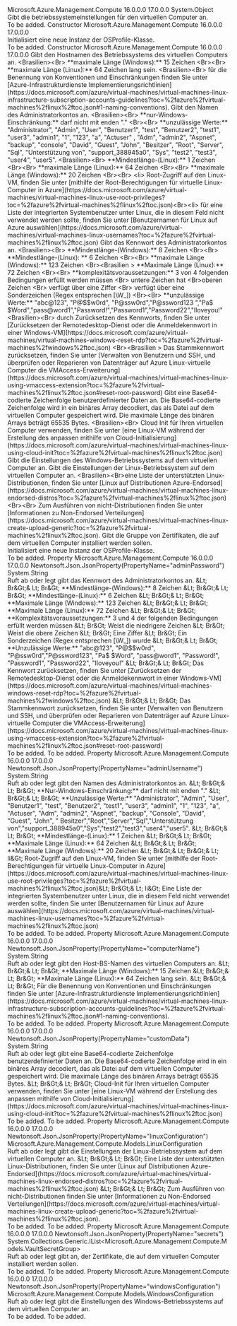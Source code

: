 <Type Name="OSProfile" FullName="Microsoft.Azure.Management.Compute.Models.OSProfile">
  <TypeSignature Language="C#" Value="public class OSProfile" />
  <TypeSignature Language="ILAsm" Value=".class public auto ansi beforefieldinit OSProfile extends System.Object" />
  <TypeSignature Language="DocId" Value="T:Microsoft.Azure.Management.Compute.Models.OSProfile" />
  <TypeSignature Language="VB.NET" Value="Public Class OSProfile" />
  <TypeSignature Language="F#" Value="type OSProfile = class" />
  <AssemblyInfo>
    <AssemblyName>Microsoft.Azure.Management.Compute</AssemblyName>
    <AssemblyVersion>16.0.0.0</AssemblyVersion>
    <AssemblyVersion>17.0.0.0</AssemblyVersion>
  </AssemblyInfo>
  <Base>
    <BaseTypeName>System.Object</BaseTypeName>
  </Base>
  <Interfaces />
  <Docs>
    <summary>
            Gibt die betriebssystemeinstellungen für den virtuellen Computer an.
            </summary>
    <remarks>To be added.</remarks>
  </Docs>
  <Members>
    <Member MemberName=".ctor">
      <MemberSignature Language="C#" Value="public OSProfile ();" />
      <MemberSignature Language="ILAsm" Value=".method public hidebysig specialname rtspecialname instance void .ctor() cil managed" />
      <MemberSignature Language="DocId" Value="M:Microsoft.Azure.Management.Compute.Models.OSProfile.#ctor" />
      <MemberSignature Language="VB.NET" Value="Public Sub New ()" />
      <MemberType>Constructor</MemberType>
      <AssemblyInfo>
        <AssemblyName>Microsoft.Azure.Management.Compute</AssemblyName>
        <AssemblyVersion>16.0.0.0</AssemblyVersion>
        <AssemblyVersion>17.0.0.0</AssemblyVersion>
      </AssemblyInfo>
      <Parameters />
      <Docs>
        <summary>
            Initialisiert eine neue Instanz der OSProfile-Klasse.
            </summary>
        <remarks>To be added.</remarks>
      </Docs>
    </Member>
    <Member MemberName=".ctor">
      <MemberSignature Language="C#" Value="public OSProfile (string computerName = null, string adminUsername = null, string adminPassword = null, string customData = null, Microsoft.Azure.Management.Compute.Models.WindowsConfiguration windowsConfiguration = null, Microsoft.Azure.Management.Compute.Models.LinuxConfiguration linuxConfiguration = null, System.Collections.Generic.IList&lt;Microsoft.Azure.Management.Compute.Models.VaultSecretGroup&gt; secrets = null);" />
      <MemberSignature Language="ILAsm" Value=".method public hidebysig specialname rtspecialname instance void .ctor(string computerName, string adminUsername, string adminPassword, string customData, class Microsoft.Azure.Management.Compute.Models.WindowsConfiguration windowsConfiguration, class Microsoft.Azure.Management.Compute.Models.LinuxConfiguration linuxConfiguration, class System.Collections.Generic.IList`1&lt;class Microsoft.Azure.Management.Compute.Models.VaultSecretGroup&gt; secrets) cil managed" />
      <MemberSignature Language="DocId" Value="M:Microsoft.Azure.Management.Compute.Models.OSProfile.#ctor(System.String,System.String,System.String,System.String,Microsoft.Azure.Management.Compute.Models.WindowsConfiguration,Microsoft.Azure.Management.Compute.Models.LinuxConfiguration,System.Collections.Generic.IList{Microsoft.Azure.Management.Compute.Models.VaultSecretGroup})" />
      <MemberSignature Language="F#" Value="new Microsoft.Azure.Management.Compute.Models.OSProfile : string * string * string * string * Microsoft.Azure.Management.Compute.Models.WindowsConfiguration * Microsoft.Azure.Management.Compute.Models.LinuxConfiguration * System.Collections.Generic.IList&lt;Microsoft.Azure.Management.Compute.Models.VaultSecretGroup&gt; -&gt; Microsoft.Azure.Management.Compute.Models.OSProfile" Usage="new Microsoft.Azure.Management.Compute.Models.OSProfile (computerName, adminUsername, adminPassword, customData, windowsConfiguration, linuxConfiguration, secrets)" />
      <MemberType>Constructor</MemberType>
      <AssemblyInfo>
        <AssemblyName>Microsoft.Azure.Management.Compute</AssemblyName>
        <AssemblyVersion>16.0.0.0</AssemblyVersion>
        <AssemblyVersion>17.0.0.0</AssemblyVersion>
      </AssemblyInfo>
      <Parameters>
        <Parameter Name="computerName" Type="System.String" />
        <Parameter Name="adminUsername" Type="System.String" />
        <Parameter Name="adminPassword" Type="System.String" />
        <Parameter Name="customData" Type="System.String" />
        <Parameter Name="windowsConfiguration" Type="Microsoft.Azure.Management.Compute.Models.WindowsConfiguration" />
        <Parameter Name="linuxConfiguration" Type="Microsoft.Azure.Management.Compute.Models.LinuxConfiguration" />
        <Parameter Name="secrets" Type="System.Collections.Generic.IList&lt;Microsoft.Azure.Management.Compute.Models.VaultSecretGroup&gt;" />
      </Parameters>
      <Docs>
        <param name="computerName">Gibt den Hostnamen des Betriebssystems des virtuellen Computers an. &lt;Brasilien&gt;&lt;Br&gt; **maximale Länge (Windows):** 15 Zeichen &lt;Br&gt;&lt;Br&gt; **maximale Länge (Linux):** 64 Zeichen lang sein. &lt;Brasilien&gt;&lt;Br&gt; für die Benennung von Konventionen und Einschränkungen finden Sie unter [Azure-Infrastrukturdienste Implementierungsrichtlinien](https://docs.microsoft.com/azure/virtual-machines/virtual-machines-linux-infrastructure-subscription-accounts-guidelines?toc=%2fazure%2fvirtual-machines%2flinux%2ftoc.json#1-naming-conventions).</param>
        <param name="adminUsername">Gibt den Namen des Administratorkontos an. &lt;Brasilien&gt;&lt;Br&gt; **nur-Windows-Einschränkung:** darf nicht mit enden "." &lt;Br&gt;&lt;Br&gt; **unzulässige Werte:** "Administrator", "Admin", "User", "Benutzer1", "test", "Benutzer2", "test1", "user3", "admin1", "1", "123", "a", "Actuser" , "Adm", "admin2", "Aspnet", "backup", "console", "David", "Guest", "John", "Besitzer", "Root", "Server", "Sql", "Unterstützung von", "support_388945a0", "Sys", "test2", "test3", "user4", "user5". &lt;Brasilien&gt;&lt;Br&gt; **Mindestlänge-(Linux):** 1 Zeichen &lt;Br&gt;&lt;Br&gt; **maximale Länge (Linux):** 64 Zeichen &lt;Br&gt;&lt;Br&gt; **maximale Länge (Windows):** 20 Zeichen &lt;Br&gt;&lt;Br&gt; &lt;li&gt; Root-Zugriff auf den Linux-VM, finden Sie unter [mithilfe der Root-Berechtigungen für virtuelle Linux-Computer in Azure](https://docs.microsoft.com/azure/virtual-machines/virtual-machines-linux-use-root-privileges?toc=%2fazure%2fvirtual-machines%2flinux%2ftoc.json)&lt;Br&gt;&lt;li&gt; für eine Liste der integrierten Systembenutzer unter Linux, die in diesem Feld nicht verwendet werden sollte, finden Sie unter [Benutzernamen für Linux auf Azure auswählen](https://docs.microsoft.com/azure/virtual-machines/virtual-machines-linux-usernames?toc=%2fazure%2fvirtual-machines%2flinux%2ftoc.json)</param>
        <param name="adminPassword">Gibt das Kennwort des Administratorkontos an. &lt;Brasilien&gt;&lt;Br&gt; **Mindestlänge-(Windows):** 8 Zeichen &lt;Br&gt;&lt;Br&gt; **Mindestlänge-(Linux): ** 6 Zeichen &lt;Br&gt;&lt;Br&gt; **maximale Länge (Windows):** 123 Zeichen &lt;Br&gt;&lt;Brasilien &gt; **Maximale Länge (Linux):** 72 Zeichen &lt;Br&gt;&lt;Br&gt; **komplexitätsvoraussetzungen:** 3 von 4 folgenden Bedingungen erfüllt werden müssen &lt;Br&gt; untere Zeichen hat &lt;Br&gt;oberen Zeichen &lt;Br&gt; verfügt über eine Ziffer &lt;Br&gt; verfügt über eine Sonderzeichen (Regex entsprechen [\W_]) &lt;Br&gt;&lt;Br&gt; **unzulässige Werte:** "abc@123", "P@$$w0rd", "P@ssw0rd","P@ssword123 ","Pa$ $Word","pass@word1","Password!","Password1","Password22","Iloveyou!"
            &lt;Brasilien&gt;&lt;Br&gt; durch Zurücksetzen des Kennworts, finden Sie unter [Zurücksetzen der Remotedesktop-Dienst oder die Anmeldekennwort in einer Windows-VM](https://docs.microsoft.com/azure/virtual-machines/virtual-machines-windows-reset-rdp?toc=%2fazure%2fvirtual-machines%2fwindows%2ftoc.json) &lt;Br&gt;&lt;Brasilien &gt; Das Stammkennwort zurücksetzen, finden Sie unter [Verwalten von Benutzern und SSH, und überprüfen oder Reparieren von Datenträger auf Azure Linux-virtuelle Computer die VMAccess-Erweiterung](https://docs.microsoft.com/azure/virtual-machines/virtual-machines-linux-using-vmaccess-extension?toc=%2fazure%2fvirtual-machines%2flinux%2ftoc.json#reset-root-password)</param>
        <param name="customData">Gibt eine Base64-codierte Zeichenfolge benutzerdefinierter Daten an. Die Base64-codierte Zeichenfolge wird in ein binäres Array decodiert, das als Datei auf dem virtuellen Computer gespeichert wird. Die maximale Länge des binären Arrays beträgt 65535 Bytes. &lt;Brasilien&gt;&lt;Br&gt; Cloud Init für Ihren virtuellen Computer verwenden, finden Sie unter [eine Linux-VM während der Erstellung des anpassen mithilfe von Cloud-Initialisierung](https://docs.microsoft.com/azure/virtual-machines/virtual-machines-linux-using-cloud-init?toc=%2fazure%2fvirtual-machines%2flinux%2ftoc.json)</param>
        <param name="windowsConfiguration">Gibt die Einstellungen des Windows-Betriebssystems auf dem virtuellen Computer an.</param>
        <param name="linuxConfiguration">Gibt die Einstellungen der Linux-Betriebssystem auf dem virtuellen Computer an. &lt;Brasilien&gt;&lt;Br&gt;eine Liste der unterstützten Linux-Distributionen, finden Sie unter [Linux auf Distributionen Azure-Endorsed](https://docs.microsoft.com/azure/virtual-machines/virtual-machines-linux-endorsed-distros?toc=%2fazure%2fvirtual-machines%2flinux%2ftoc.json) &lt;Br&gt;&lt;Br&gt; Zum Ausführen von nicht-Distributionen finden Sie unter [Informationen zu Non-Endorsed Verteilungen](https://docs.microsoft.com/azure/virtual-machines/virtual-machines-linux-create-upload-generic?toc=%2fazure%2fvirtual-machines%2flinux%2ftoc.json).</param>
        <param name="secrets">Gibt die Gruppe von Zertifikaten, die auf dem virtuellen Computer installiert werden sollen.</param>
        <summary>
            Initialisiert eine neue Instanz der OSProfile-Klasse.
            </summary>
        <remarks>To be added.</remarks>
      </Docs>
    </Member>
    <Member MemberName="AdminPassword">
      <MemberSignature Language="C#" Value="public string AdminPassword { get; set; }" />
      <MemberSignature Language="ILAsm" Value=".property instance string AdminPassword" />
      <MemberSignature Language="DocId" Value="P:Microsoft.Azure.Management.Compute.Models.OSProfile.AdminPassword" />
      <MemberSignature Language="VB.NET" Value="Public Property AdminPassword As String" />
      <MemberSignature Language="F#" Value="member this.AdminPassword : string with get, set" Usage="Microsoft.Azure.Management.Compute.Models.OSProfile.AdminPassword" />
      <MemberType>Property</MemberType>
      <AssemblyInfo>
        <AssemblyName>Microsoft.Azure.Management.Compute</AssemblyName>
        <AssemblyVersion>16.0.0.0</AssemblyVersion>
        <AssemblyVersion>17.0.0.0</AssemblyVersion>
      </AssemblyInfo>
      <Attributes>
        <Attribute>
          <AttributeName>Newtonsoft.Json.JsonProperty(PropertyName="adminPassword")</AttributeName>
        </Attribute>
      </Attributes>
      <ReturnValue>
        <ReturnType>System.String</ReturnType>
      </ReturnValue>
      <Docs>
        <summary>
            Ruft ab oder legt gibt das Kennwort des Administratorkontos an.
            &amp;Lt; Br&amp;Gt;&amp; Lt; Br&amp;Gt; **Mindestlänge-(Windows):** 8 Zeichen &amp;Lt; Br&amp;Gt;&amp; Lt; Br&amp;Gt; **Mindestlänge-(Linux):** 6 Zeichen &amp;Lt; Br&amp;Gt;&amp; Lt; Br&amp;Gt; **Maximale Länge (Windows):** 123 Zeichen &amp;Lt; Br&amp;Gt;&amp; Lt; Br&amp;Gt; **Maximale Länge (Linux):** 72 Zeichen &amp;Lt; Br&amp;Gt;&amp; Lt; Br&amp;Gt; **Komplexitätsvoraussetzungen:** 3 und 4 der folgenden Bedingungen erfüllt werden müssen &amp;Lt; Br&amp;Gt; Weist die niedrigere Zeichen &amp;Lt; Br&amp;Gt; Weist die obere Zeichen &amp;Lt; Br&amp;Gt; Eine Ziffer &amp;Lt; Br&amp;Gt; Ein Sonderzeichen (Regex entsprechen [\W_]) wurde &amp;Lt; Br&amp;Gt;&amp; Lt; Br&amp;Gt; **Unzulässige Werte:** "abc@123", "P@$$w0rd", "P@ssw0rd","P@ssword123", "Pa$ $Word", "pass@word1", "Password!", "Password1", "Password22", "Iloveyou!"
            &amp;Lt; Br&amp;Gt;&amp; Lt; Br&amp;Gt; Das Kennwort zurücksetzen, finden Sie unter [Zurücksetzen der Remotedesktop-Dienst oder die Anmeldekennwort in einer Windows-VM](https://docs.microsoft.com/azure/virtual-machines/virtual-machines-windows-reset-rdp?toc=%2fazure%2fvirtual-machines%2fwindows%2ftoc.json) &amp;Lt; Br&amp;Gt;&amp; Lt; Br&amp;Gt; Das Stammkennwort zurücksetzen, finden Sie unter [Verwalten von Benutzern und SSH, und überprüfen oder Reparieren von Datenträger auf Azure Linux-virtuelle Computer die VMAccess-Erweiterung](https://docs.microsoft.com/azure/virtual-machines/virtual-machines-linux-using-vmaccess-extension?toc=%2fazure%2fvirtual-machines%2flinux%2ftoc.json#reset-root-password)
            </summary>
        <value>To be added.</value>
        <remarks>To be added.</remarks>
      </Docs>
    </Member>
    <Member MemberName="AdminUsername">
      <MemberSignature Language="C#" Value="public string AdminUsername { get; set; }" />
      <MemberSignature Language="ILAsm" Value=".property instance string AdminUsername" />
      <MemberSignature Language="DocId" Value="P:Microsoft.Azure.Management.Compute.Models.OSProfile.AdminUsername" />
      <MemberSignature Language="VB.NET" Value="Public Property AdminUsername As String" />
      <MemberSignature Language="F#" Value="member this.AdminUsername : string with get, set" Usage="Microsoft.Azure.Management.Compute.Models.OSProfile.AdminUsername" />
      <MemberType>Property</MemberType>
      <AssemblyInfo>
        <AssemblyName>Microsoft.Azure.Management.Compute</AssemblyName>
        <AssemblyVersion>16.0.0.0</AssemblyVersion>
        <AssemblyVersion>17.0.0.0</AssemblyVersion>
      </AssemblyInfo>
      <Attributes>
        <Attribute>
          <AttributeName>Newtonsoft.Json.JsonProperty(PropertyName="adminUsername")</AttributeName>
        </Attribute>
      </Attributes>
      <ReturnValue>
        <ReturnType>System.String</ReturnType>
      </ReturnValue>
      <Docs>
        <summary>
            Ruft ab oder legt gibt den Namen des Administratorkontos an.
            &amp;Lt; Br&amp;Gt;&amp; Lt; Br&amp;Gt; **Nur-Windows-Einschränkung:** darf nicht mit enden "." &amp;Lt; Br&amp;Gt;&amp; Lt; Br&amp;Gt; **Unzulässige Werte:** "Administrator", "Admin", "User", "Benutzer1", "test", "Benutzer2", "test1", "user3", "admin1", "1", "123", "a", "Actuser", "Adm", "admin2", "Aspnet", "backup", "Console", "David", "Guest", "John", " Besitzer","Root","Server","Sql","Unterstützung von","support_388945a0","Sys","test2","test3","user4","user5".
            &amp;Lt; Br&amp;Gt;&amp; Lt; Br&amp;Gt; **Mindestlänge-(Linux):** 1 Zeichen &amp;Lt; Br&amp;Gt;&amp; Lt; Br&amp;Gt; **Maximale Länge (Linux):** 64 Zeichen &amp;Lt; Br&amp;Gt;&amp; Lt; Br&amp;Gt; **Maximale Länge (Windows):** 20 Zeichen &amp;Lt; Br&amp;Gt;&amp; Lt; Br&amp;Gt;&amp; Lt; li&amp;Gt; Root-Zugriff auf den Linux-VM, finden Sie unter [mithilfe der Root-Berechtigungen für virtuelle Linux-Computer in Azure](https://docs.microsoft.com/azure/virtual-machines/virtual-machines-linux-use-root-privileges?toc=%2fazure%2fvirtual-machines%2flinux%2ftoc.json)&amp;Lt; Br&amp;Gt;&amp; Lt; li&amp;Gt; Eine Liste der integrierten Systembenutzer unter Linux, die in diesem Feld nicht verwendet werden sollte, finden Sie unter [Benutzernamen für Linux auf Azure auswählen](https://docs.microsoft.com/azure/virtual-machines/virtual-machines-linux-usernames?toc=%2fazure%2fvirtual-machines%2flinux%2ftoc.json)
            </summary>
        <value>To be added.</value>
        <remarks>To be added.</remarks>
      </Docs>
    </Member>
    <Member MemberName="ComputerName">
      <MemberSignature Language="C#" Value="public string ComputerName { get; set; }" />
      <MemberSignature Language="ILAsm" Value=".property instance string ComputerName" />
      <MemberSignature Language="DocId" Value="P:Microsoft.Azure.Management.Compute.Models.OSProfile.ComputerName" />
      <MemberSignature Language="VB.NET" Value="Public Property ComputerName As String" />
      <MemberSignature Language="F#" Value="member this.ComputerName : string with get, set" Usage="Microsoft.Azure.Management.Compute.Models.OSProfile.ComputerName" />
      <MemberType>Property</MemberType>
      <AssemblyInfo>
        <AssemblyName>Microsoft.Azure.Management.Compute</AssemblyName>
        <AssemblyVersion>16.0.0.0</AssemblyVersion>
        <AssemblyVersion>17.0.0.0</AssemblyVersion>
      </AssemblyInfo>
      <Attributes>
        <Attribute>
          <AttributeName>Newtonsoft.Json.JsonProperty(PropertyName="computerName")</AttributeName>
        </Attribute>
      </Attributes>
      <ReturnValue>
        <ReturnType>System.String</ReturnType>
      </ReturnValue>
      <Docs>
        <summary>
            Ruft ab oder legt gibt den Host-BS-Namen des virtuellen Computers an.
            &amp;Lt; Br&amp;Gt;&amp; Lt; Br&amp;Gt; **Maximale Länge (Windows):** 15 Zeichen &amp;Lt; Br&amp;Gt;&amp; Lt; Br&amp;Gt; **Maximale Länge (Linux):** 64 Zeichen lang sein. &amp;Lt; Br&amp;Gt;&amp; Lt; Br&amp;Gt; Für die Benennung von Konventionen und Einschränkungen finden Sie unter [Azure-Infrastrukturdienste Implementierungsrichtlinien](https://docs.microsoft.com/azure/virtual-machines/virtual-machines-linux-infrastructure-subscription-accounts-guidelines?toc=%2fazure%2fvirtual-machines%2flinux%2ftoc.json#1-naming-conventions).
            </summary>
        <value>To be added.</value>
        <remarks>To be added.</remarks>
      </Docs>
    </Member>
    <Member MemberName="CustomData">
      <MemberSignature Language="C#" Value="public string CustomData { get; set; }" />
      <MemberSignature Language="ILAsm" Value=".property instance string CustomData" />
      <MemberSignature Language="DocId" Value="P:Microsoft.Azure.Management.Compute.Models.OSProfile.CustomData" />
      <MemberSignature Language="VB.NET" Value="Public Property CustomData As String" />
      <MemberSignature Language="F#" Value="member this.CustomData : string with get, set" Usage="Microsoft.Azure.Management.Compute.Models.OSProfile.CustomData" />
      <MemberType>Property</MemberType>
      <AssemblyInfo>
        <AssemblyName>Microsoft.Azure.Management.Compute</AssemblyName>
        <AssemblyVersion>16.0.0.0</AssemblyVersion>
        <AssemblyVersion>17.0.0.0</AssemblyVersion>
      </AssemblyInfo>
      <Attributes>
        <Attribute>
          <AttributeName>Newtonsoft.Json.JsonProperty(PropertyName="customData")</AttributeName>
        </Attribute>
      </Attributes>
      <ReturnValue>
        <ReturnType>System.String</ReturnType>
      </ReturnValue>
      <Docs>
        <summary>
            Ruft ab oder legt gibt eine Base64-codierte Zeichenfolge benutzerdefinierter Daten an. Die Base64-codierte Zeichenfolge wird in ein binäres Array decodiert, das als Datei auf dem virtuellen Computer gespeichert wird. Die maximale Länge des binären Arrays beträgt 65535 Bytes. &amp;Lt; Br&amp;Gt;&amp; Lt; Br&amp;Gt; Cloud-Init für Ihren virtuellen Computer verwenden, finden Sie unter [eine Linux-VM während der Erstellung des anpassen mithilfe von Cloud-Initialisierung](https://docs.microsoft.com/azure/virtual-machines/virtual-machines-linux-using-cloud-init?toc=%2fazure%2fvirtual-machines%2flinux%2ftoc.json)
            </summary>
        <value>To be added.</value>
        <remarks>To be added.</remarks>
      </Docs>
    </Member>
    <Member MemberName="LinuxConfiguration">
      <MemberSignature Language="C#" Value="public Microsoft.Azure.Management.Compute.Models.LinuxConfiguration LinuxConfiguration { get; set; }" />
      <MemberSignature Language="ILAsm" Value=".property instance class Microsoft.Azure.Management.Compute.Models.LinuxConfiguration LinuxConfiguration" />
      <MemberSignature Language="DocId" Value="P:Microsoft.Azure.Management.Compute.Models.OSProfile.LinuxConfiguration" />
      <MemberSignature Language="VB.NET" Value="Public Property LinuxConfiguration As LinuxConfiguration" />
      <MemberSignature Language="F#" Value="member this.LinuxConfiguration : Microsoft.Azure.Management.Compute.Models.LinuxConfiguration with get, set" Usage="Microsoft.Azure.Management.Compute.Models.OSProfile.LinuxConfiguration" />
      <MemberType>Property</MemberType>
      <AssemblyInfo>
        <AssemblyName>Microsoft.Azure.Management.Compute</AssemblyName>
        <AssemblyVersion>16.0.0.0</AssemblyVersion>
        <AssemblyVersion>17.0.0.0</AssemblyVersion>
      </AssemblyInfo>
      <Attributes>
        <Attribute>
          <AttributeName>Newtonsoft.Json.JsonProperty(PropertyName="linuxConfiguration")</AttributeName>
        </Attribute>
      </Attributes>
      <ReturnValue>
        <ReturnType>Microsoft.Azure.Management.Compute.Models.LinuxConfiguration</ReturnType>
      </ReturnValue>
      <Docs>
        <summary>
            Ruft ab oder legt gibt die Einstellungen der Linux-Betriebssystem auf dem virtuellen Computer an. &amp;Lt; Br&amp;Gt;&amp; Lt; Br&amp;Gt; Eine Liste der unterstützten Linux-Distributionen, finden Sie unter [Linux auf Distributionen Azure-Endorsed](https://docs.microsoft.com/azure/virtual-machines/virtual-machines-linux-endorsed-distros?toc=%2fazure%2fvirtual-machines%2flinux%2ftoc.json) &amp;Lt; Br&amp;Gt;&amp; Lt; Br&amp;Gt; Zum Ausführen von nicht-Distributionen finden Sie unter [Informationen zu Non-Endorsed Verteilungen](https://docs.microsoft.com/azure/virtual-machines/virtual-machines-linux-create-upload-generic?toc=%2fazure%2fvirtual-machines%2flinux%2ftoc.json).
            </summary>
        <value>To be added.</value>
        <remarks>To be added.</remarks>
      </Docs>
    </Member>
    <Member MemberName="Secrets">
      <MemberSignature Language="C#" Value="public System.Collections.Generic.IList&lt;Microsoft.Azure.Management.Compute.Models.VaultSecretGroup&gt; Secrets { get; set; }" />
      <MemberSignature Language="ILAsm" Value=".property instance class System.Collections.Generic.IList`1&lt;class Microsoft.Azure.Management.Compute.Models.VaultSecretGroup&gt; Secrets" />
      <MemberSignature Language="DocId" Value="P:Microsoft.Azure.Management.Compute.Models.OSProfile.Secrets" />
      <MemberSignature Language="VB.NET" Value="Public Property Secrets As IList(Of VaultSecretGroup)" />
      <MemberSignature Language="F#" Value="member this.Secrets : System.Collections.Generic.IList&lt;Microsoft.Azure.Management.Compute.Models.VaultSecretGroup&gt; with get, set" Usage="Microsoft.Azure.Management.Compute.Models.OSProfile.Secrets" />
      <MemberType>Property</MemberType>
      <AssemblyInfo>
        <AssemblyName>Microsoft.Azure.Management.Compute</AssemblyName>
        <AssemblyVersion>16.0.0.0</AssemblyVersion>
        <AssemblyVersion>17.0.0.0</AssemblyVersion>
      </AssemblyInfo>
      <Attributes>
        <Attribute>
          <AttributeName>Newtonsoft.Json.JsonProperty(PropertyName="secrets")</AttributeName>
        </Attribute>
      </Attributes>
      <ReturnValue>
        <ReturnType>System.Collections.Generic.IList&lt;Microsoft.Azure.Management.Compute.Models.VaultSecretGroup&gt;</ReturnType>
      </ReturnValue>
      <Docs>
        <summary>
            Ruft ab oder legt gibt an, der Zertifikate, die auf dem virtuellen Computer installiert werden sollen.
            </summary>
        <value>To be added.</value>
        <remarks>To be added.</remarks>
      </Docs>
    </Member>
    <Member MemberName="WindowsConfiguration">
      <MemberSignature Language="C#" Value="public Microsoft.Azure.Management.Compute.Models.WindowsConfiguration WindowsConfiguration { get; set; }" />
      <MemberSignature Language="ILAsm" Value=".property instance class Microsoft.Azure.Management.Compute.Models.WindowsConfiguration WindowsConfiguration" />
      <MemberSignature Language="DocId" Value="P:Microsoft.Azure.Management.Compute.Models.OSProfile.WindowsConfiguration" />
      <MemberSignature Language="VB.NET" Value="Public Property WindowsConfiguration As WindowsConfiguration" />
      <MemberSignature Language="F#" Value="member this.WindowsConfiguration : Microsoft.Azure.Management.Compute.Models.WindowsConfiguration with get, set" Usage="Microsoft.Azure.Management.Compute.Models.OSProfile.WindowsConfiguration" />
      <MemberType>Property</MemberType>
      <AssemblyInfo>
        <AssemblyName>Microsoft.Azure.Management.Compute</AssemblyName>
        <AssemblyVersion>16.0.0.0</AssemblyVersion>
        <AssemblyVersion>17.0.0.0</AssemblyVersion>
      </AssemblyInfo>
      <Attributes>
        <Attribute>
          <AttributeName>Newtonsoft.Json.JsonProperty(PropertyName="windowsConfiguration")</AttributeName>
        </Attribute>
      </Attributes>
      <ReturnValue>
        <ReturnType>Microsoft.Azure.Management.Compute.Models.WindowsConfiguration</ReturnType>
      </ReturnValue>
      <Docs>
        <summary>
            Ruft ab oder legt gibt die Einstellungen des Windows-Betriebssystems auf dem virtuellen Computer an.
            </summary>
        <value>To be added.</value>
        <remarks>To be added.</remarks>
      </Docs>
    </Member>
  </Members>
</Type>